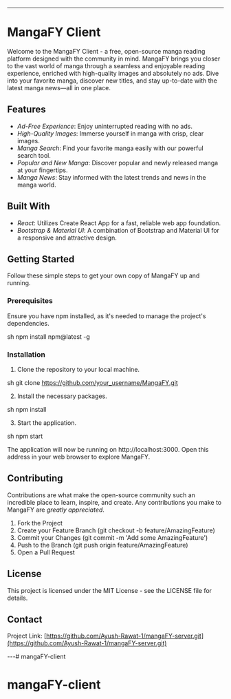 ---

# MangaFY Client

Welcome to the MangaFY Client - a free, open-source manga reading platform designed with the community in mind. MangaFY brings you closer to the vast world of manga through a seamless and enjoyable reading experience, enriched with high-quality images and absolutely no ads. Dive into your favorite manga, discover new titles, and stay up-to-date with the latest manga news—all in one place.

## Features

- *Ad-Free Experience*: Enjoy uninterrupted reading with no ads.
- *High-Quality Images*: Immerse yourself in manga with crisp, clear images.
- *Manga Search*: Find your favorite manga easily with our powerful search tool.
- *Popular and New Manga*: Discover popular and newly released manga at your fingertips.
- *Manga News*: Stay informed with the latest trends and news in the manga world.

## Built With

- *React*: Utilizes Create React App for a fast, reliable web app foundation.
- *Bootstrap & Material UI*: A combination of Bootstrap and Material UI for a responsive and attractive design.

## Getting Started

Follow these simple steps to get your own copy of MangaFY up and running.

### Prerequisites

Ensure you have npm installed, as it's needed to manage the project's dependencies.

sh
npm install npm@latest -g


### Installation

1. Clone the repository to your local machine.

sh
git clone https://github.com/your_username/MangaFY.git


2. Install the necessary packages.

sh
npm install


3. Start the application.

sh
npm start


The application will now be running on http://localhost:3000. Open this address in your web browser to explore MangaFY.

## Contributing

Contributions are what make the open-source community such an incredible place to learn, inspire, and create. Any contributions you make to MangaFY are *greatly appreciated*.

1. Fork the Project
2. Create your Feature Branch (git checkout -b feature/AmazingFeature)
3. Commit your Changes (git commit -m 'Add some AmazingFeature')
4. Push to the Branch (git push origin feature/AmazingFeature)
5. Open a Pull Request

## License

This project is licensed under the MIT License - see the LICENSE file for details.

## Contact

Project Link: [https://github.com/Ayush-Rawat-1/mangaFY-server.git](https://github.com/Ayush-Rawat-1/mangaFY-server.git)

---# mangaFY-client
# mangaFY-client
